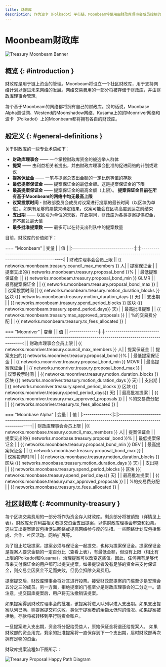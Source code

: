 ```yaml
---
title: 财政库
description: 作为波卡（Polkadot）平行链，Moonbeam将使用由财政库理事会成员控制的链上财政库，允许利益相关者提交提案以进一步发展网络。
---
```


# Moonbeam财政库

![Treasury Moonbeam Banner](/images/learn/features/treasury/treasury-overview-banner.png)

## 概览 {: #introduction } 

财政库是用于链上资金的管理。Moonbeam将设立一个社区财政库，用于支持网络计划以促进未来网络的发展。网络交易费用的一部分将被存储于财政库，并由财政库理事会管理。

每个基于Moonbeam的网络都将拥有自己的财政库。换句话说，Moonbase Alpha测试网、Westend的Moonshadow网络、Kusama上的的Moonriver网络和波卡（Polkadot）上的Moonbeam都将拥有各自的财政库。

## 般定义 {: #general-definitions } 

关于财政库的一些专业术语如下：

- **财政库理事会** —— 一个掌控财政库资金的被选举人群体
- **提案** —— 由利益相关者提出，并由财政库理事会批准的促进网络的计划或建议
- **提案保证金** —— 一笔与提案总支出金额的一定比例等值的存款
- **最低提案保证金** —— 提案保证金的最低金额。这是提案保证金的下限
- **最高提案保证金** —— 提案保证金的最高金额（上限）。 **提案保证金目前在所有基于Moonbeam的网络中均无最高上限**
- **议案投票时间** - 财政部委员会成员对议案进行投票的最长时间（以区块为单位）。如果有足够的票数来确定结果，议案可能会在区块高度到达之前结束
- **支出期** —— 以区块为单位的天数，在此期间，财政库为各类提案提供资金，但不超过最大值
- **最多批准提案数** —— 最多可以在待支出列队中的提案数量

目前，财政库的价值如下：

=== "Moonbeam"
    |            变量             |  |                                                        值                                                         |
    |:-------------------------------:|::|:--------------------------------------------------------------------------------------------------------------------:|
    | 财政库理事会会员上限 || {{ networks.moonbeam.treasury.council_max_members }} 人|
    |          提案保证金          |  |        提案支出的{{ networks.moonbeam.treasury.proposal_bond }}%                         |
    |      最低提案保证金      |  |                               {{ networks.moonbeam.treasury.proposal_bond_min }} GLMR                                |
    |      最高提案保证金      |  |                               {{ networks.moonbeam.treasury.proposal_bond_max }}                                 |    
    |         议案投票时间        || {{ networks.moonbeam.treasury.motion_duration_blocks }} 区块 ({{ networks.moonbeam.treasury.motion_duration_days }} 天) |
    |          支出期           |  | {{ networks.moonbeam.treasury.spend_period_blocks }} 区块 ({{ networks.moonbeam.treasury.spend_period_days}} 天) |
    |   最高批准提案    |  |                               {{ networks.moonbeam.treasury.max_approved_proposals }}                                |
    | %的交易费分配 |  |                                  {{ networks.moonbeam.treasury.tx_fees_allocated }}                                  |

=== "Moonriver"
    |      变量      |  |                                                         值                                                         |
    |:--------------:|::|:------------------------------------------------------------------------------------------------------------------:|
    | 财政库理事会会员上限 || {{ networks.moonriver.treasury.council_max_members }} 人|
    |   提案保证金   |  |     提案支出的{{ networks.moonriver.treasury.proposal_bond }}%     |
    | 最低提案保证金 |  |                              {{ networks.moonriver.treasury.proposal_bond_min }} MOVR                              |
    |      最高提案保证金      |  |                               {{ networks.moonriver.treasury.proposal_bond_max }}                                 |        
    |         议案投票时间        |  | {{ networks.moonriver.treasury.motion_duration_blocks }} 区块 ({{ networks.moonriver.treasury.motion_duration_days }} 天) |
    |     支出期     |  | {{ networks.moonriver.treasury.spend_period_blocks }} 区块 ({{ networks.moonriver.treasury.spend_period_days}} 天) |
    |  最高批准提案  |  |                              {{ networks.moonriver.treasury.max_approved_proposals }}                              |
    | %的交易费分配  |  |                                {{ networks.moonriver.treasury.tx_fees_allocated }}                                 |

=== "Moonbase Alpha"
    |      变量      |  |                                                        值                                                        |
    |:--------------:|::|:----------------------------------------------------------------------------------------------------------------:|
    | 财政库理事会会员上限 | |{{ networks.moonbase.treasury.council_max_members }} 人|
    |   提案保证金   |  |    提案支出的{{ networks.moonbase.treasury.proposal_bond }}%     |
    | 最低提案保证金 |  |                              {{ networks.moonbase.treasury.proposal_bond_min }} DEV                              |
    |      最高提案保证金      |  |                               {{ networks.moonbase.treasury.proposal_bond_max }}                                 |        
    |         议案投票时间        |  | {{ networks.moonbase.treasury.motion_duration_blocks }} 区块 ({{ networks.moonbase.treasury.motion_duration_days }} 天) |
    |     支出期     |  | {{ networks.moonbase.treasury.spend_period_blocks }} 区块 ({{ networks.moonbase.treasury.spend_period_days}} 天) |
    |  最高批准提案  |  |                             {{ networks.moonbase.treasury.max_approved_proposals }}                              |
    | %的交易费分配  |  |                                {{ networks.moonbase.treasury.tx_fees_allocated }}                                |

## 社区财政库  {: #community-treasury } 

每个区块交易费用的一部分将作为资金存入财政库。剩余部分将被销毁（详情见上表）。财政库允许利益相关者提交资金支出提案，以供财政库理事会审查和投票。这些支出提案建议包括促进网络或提高网络参与度的举措。一些网络计划应包括集成、合作、社区活动、网络扩展等。

为了阻止垃圾提案，提案必须与保证金一起提交，也称为提案保证金。提案保证金是提案人要求金额的一定百分比（查看上表），有最低金额，但没有上限（相比有上限的Polkadot和Kusama）。治理提案可以改变这些值。因此，任何拥有足够代币来支付保证金的用户都可以提交提案。如果提议者没有足够的资金来支付保证金，则交易会因资金不足而失败，但仍会扣除交易费用。

提案提交后，财政库理事会将对其进行投票。接受财政部提案的门槛至少是安理会五分之三的成员。另一方面，拒绝提案的门槛至少是财政库理事会的二分之一。请注意，提交国库提案后，用户将无法撤销该提案。

如果提案得到财政库理事会的批准，该提案将进入队列以进入支出期。如果支出提案队列已满，则提案提交将失败，类似于提案者的余额太低时的情况。如果提案被拒绝，存款将被转移到平行链资金账户。

一旦提案进入支出期，资金将分配给受益人，原始保证金将退还给提案人。 如果财政部的资金用完，剩余的批准提案将一直保存到下一个支出期，届时财政部再次拥有足够的资金。

财政库提案流程如下图所示：

![Treasury Proposal Happy Path Diagram](/images/learn/features/treasury/treasury-proposal-roadmap.png)